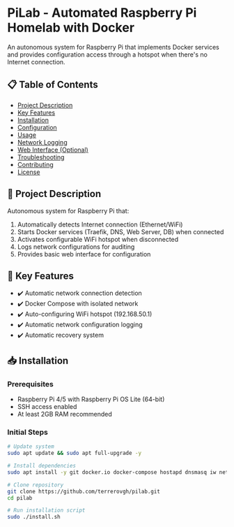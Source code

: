 # PiLab - Automated Raspberry Pi Homelab with Docker

An autonomous system for Raspberry Pi that implements Docker services and provides configuration access through a hotspot when there's no Internet connection.

## 📋 Table of Contents
- [Project Description](#-project-description)
- [Key Features](#-key-features)
- [Installation](#-installation)
- [Configuration](#-configuration)
- [Usage](#-usage)
- [Network Logging](#-network-logging)
- [Web Interface (Optional)](#-web-interface-optional)
- [Troubleshooting](#-troubleshooting)
- [Contributing](#-contributing)
- [License](#-license)

## 🚀 Project Description
Autonomous system for Raspberry Pi that:
1. Automatically detects Internet connection (Ethernet/WiFi)
2. Starts Docker services (Traefik, DNS, Web Server, DB) when connected
3. Activates configurable WiFi hotspot when disconnected
4. Logs network configurations for auditing
5. Provides basic web interface for configuration

## 🌟 Key Features
- ✔️ Automatic network connection detection
- ✔️ Docker Compose with isolated network
- ✔️ Auto-configuring WiFi hotspot (192.168.50.1)
- ✔️ Automatic network configuration logging
- ✔️ Automatic recovery system

## 📥 Installation

### Prerequisites
- Raspberry Pi 4/5 with Raspberry Pi OS Lite (64-bit)
- SSH access enabled
- At least 2GB RAM recommended

### Initial Steps

```bash
# Update system
sudo apt update && sudo apt full-upgrade -y

# Install dependencies
sudo apt install -y git docker.io docker-compose hostapd dnsmasq iw net-tools nmap

# Clone repository
git clone https://github.com/terrerovgh/pilab.git
cd pilab

# Run installation script
sudo ./install.sh
```
